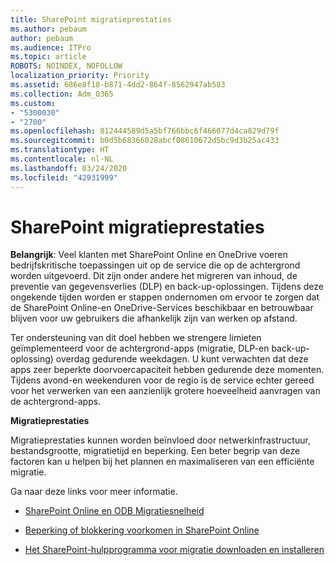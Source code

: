 ```yaml
---
title: SharePoint migratieprestaties
ms.author: pebaum
author: pebaum
ms.audience: ITPro
ms.topic: article
ROBOTS: NOINDEX, NOFOLLOW
localization_priority: Priority
ms.assetid: 686e8f18-b871-4dd2-864f-8562947ab583
ms.collection: Adm_O365
ms.custom:
- "5300030"
- "2700"
ms.openlocfilehash: 812444589d5a5bf766bbc6f466077d4ca829d79f
ms.sourcegitcommit: b0d5b68366028abcf08610672d5bc9d3b25ac433
ms.translationtype: HT
ms.contentlocale: nl-NL
ms.lasthandoff: 03/24/2020
ms.locfileid: "42931999"
---
```

# <a name="sharepoint-migration-performance"></a>SharePoint migratieprestaties

**Belangrijk**: Veel klanten met SharePoint Online en OneDrive voeren bedrijfskritische toepassingen uit op de service die op de achtergrond worden uitgevoerd. Dit zijn onder andere het migreren van inhoud, de preventie van gegevensverlies (DLP) en back-up-oplossingen. Tijdens deze ongekende tijden worden er stappen ondernomen om ervoor te zorgen dat de SharePoint Online-en OneDrive-Services beschikbaar en betrouwbaar blijven voor uw gebruikers die afhankelijk zijn van werken op afstand.

Ter ondersteuning van dit doel hebben we strengere limieten geïmplementeerd voor de achtergrond-apps (migratie, DLP-en back-up-oplossing) overdag gedurende weekdagen. U kunt verwachten dat deze apps zeer beperkte doorvoercapaciteit hebben gedurende deze momenten. Tijdens avond-en weekenduren voor de regio is de service echter gereed voor het verwerken van een aanzienlijk grotere hoeveelheid aanvragen van de achtergrond-apps.

**Migratieprestaties**

Migratieprestaties kunnen worden beïnvloed door netwerkinfrastructuur, bestandsgrootte, migratietijd en beperking. Een beter begrip van deze factoren kan u helpen bij het plannen en maximaliseren van een efficiënte migratie.

Ga naar deze links voor meer informatie.

- [SharePoint Online en ODB Migratiesnelheid](https://docs.microsoft.com/sharepointmigration/sharepoint-online-and-onedrive-migration-speed)

- [Beperking of blokkering voorkomen in SharePoint Online](https://docs.microsoft.com/sharepoint/dev/general-development/how-to-avoid-getting-throttled-or-blocked-in-sharepoint-online)

- [Het SharePoint-hulpprogramma voor migratie downloaden en installeren](https://docs.microsoft.com/sharepointmigration/introducing-the-sharepoint-migration-tool)
